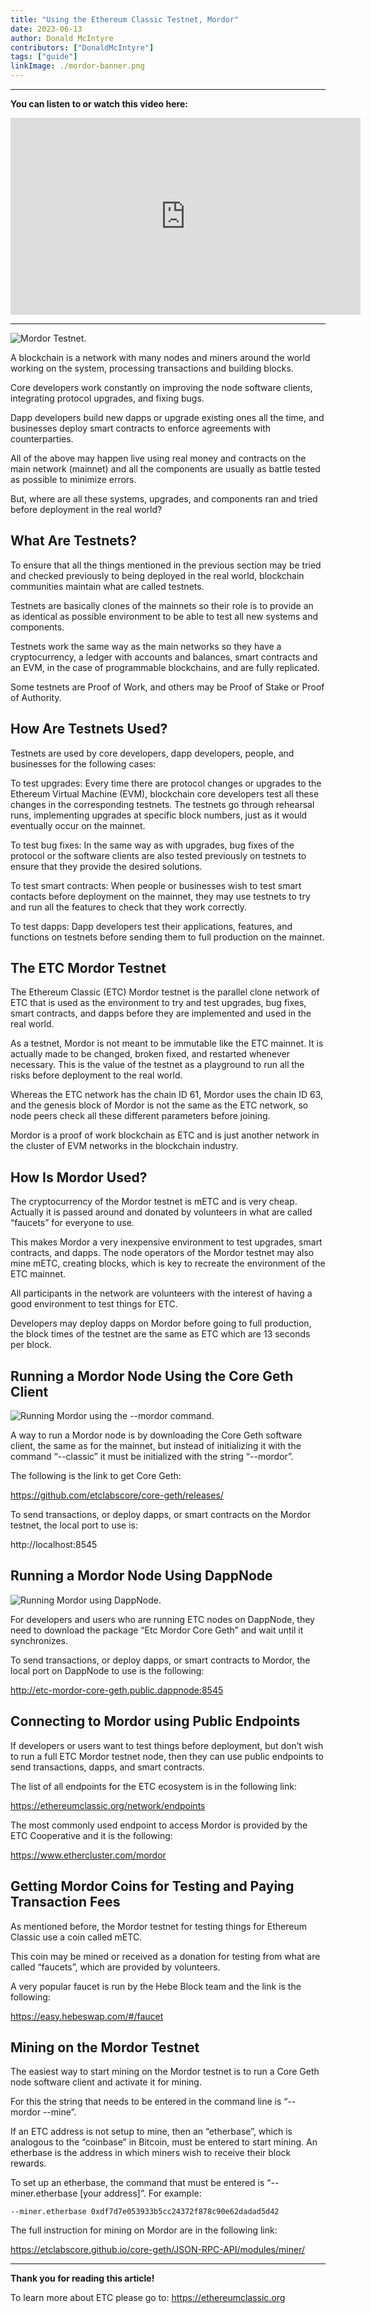 ```yaml
---
title: "Using the Ethereum Classic Testnet, Mordor"
date: 2023-06-13
author: Donald McIntyre
contributors: ["DonaldMcIntyre"]
tags: ["guide"]
linkImage: ./mordor-banner.png
---
```


---
**You can listen to or watch this video here:**

<iframe width="560" height="315" src="https://www.youtube.com/embed/0hutSdb-dV8" title="YouTube video player" frameborder="0" allow="accelerometer; autoplay; clipboard-write; encrypted-media; gyroscope; picture-in-picture; web-share" allowfullscreen></iframe>

---

![Mordor Testnet.](./mordor-banner.png)

A blockchain is a network with many nodes and miners around the world working on the system, processing transactions and building blocks.

Core developers work constantly on improving the node software clients, integrating protocol upgrades, and fixing bugs.

Dapp developers build new dapps or upgrade existing ones all the time, and businesses deploy smart contracts to enforce agreements with counterparties.

All of the above may happen live using real money and contracts on the main network (mainnet) and all the components are usually as battle tested as possible to minimize errors.

But, where are all these systems, upgrades, and components ran and tried before deployment in the real world?

## What Are Testnets?

To ensure that all the things mentioned in the previous section may be tried and checked previously to being deployed in the real world, blockchain communities maintain what are called testnets.

Testnets are basically clones of the mainnets so their role is to provide an as identical as possible environment to be able to test all new systems and components.

Testnets work the same way as the main networks so they have a cryptocurrency, a ledger with accounts and balances, smart contracts and an EVM, in the case of programmable blockchains, and are fully replicated.

Some testnets are Proof of Work, and others may be Proof of Stake or Proof of Authority. 

## How Are Testnets Used?

Testnets are used by core developers, dapp developers, people, and businesses for the following cases:

To test upgrades: Every time there are protocol changes or upgrades to the Ethereum Virtual Machine (EVM), blockchain core developers test all these changes in the corresponding testnets. The testnets go through rehearsal runs, implementing upgrades at specific block numbers, just as it would eventually occur on the mainnet.

To test bug fixes: In the same way as with upgrades, bug fixes of the protocol or the software clients are also tested previously on testnets to ensure that they provide the desired solutions.

To test smart contracts: When people or businesses wish to test smart contacts before deployment on the mainnet, they may use testnets to try and run all the features to check that they work correctly.

To test dapps: Dapp developers test their applications, features, and functions on testnets before sending them to full production on the mainnet.

## The ETC Mordor Testnet

The Ethereum Classic (ETC) Mordor testnet is the parallel clone network of ETC that is used as the environment to try and test upgrades, bug fixes, smart contracts, and dapps before they are implemented and used in the real world.

As a testnet, Mordor is not meant to be immutable like the ETC mainnet. It is actually made to be changed, broken fixed, and restarted whenever necessary. This is the value of the testnet as a playground to run all the risks before deployment to the real world.

Whereas the ETC network has the chain ID 61, Mordor uses the chain ID 63, and the genesis block of Mordor is not the same as the ETC network, so node peers check all these different parameters before joining.

Mordor is a proof of work blockchain as ETC and is just another network in the cluster of EVM networks in the blockchain industry.

## How Is Mordor Used?

The cryptocurrency of the Mordor testnet is mETC and is very cheap. Actually it is passed around and donated by volunteers in what are called “faucets” for everyone to use.

This makes Mordor a very inexpensive environment to test upgrades, smart contracts, and dapps. The node operators of the Mordor testnet may also mine mETC, creating blocks, which is key to recreate the environment of the ETC mainnet.

All participants in the network are volunteers with the interest of having a good environment to test things for ETC.

Developers may deploy dapps on Mordor before going to full production, the block times of the testnet are the same as ETC which are 13 seconds per block.

## Running a Mordor Node Using the Core Geth Client

![Running Mordor using the --mordor command.](./1.png)

A way to run a Mordor node is by downloading the Core Geth software client, the same as for the mainnet, but instead of initializing it with the command “--classic” it must be initialized with the string “--mordor”.

The following is the link to get Core Geth:

https://github.com/etclabscore/core-geth/releases/

To send transactions, or deploy dapps, or smart contracts on the Mordor testnet, the local port to use is:

http://localhost:8545

## Running a Mordor Node Using DappNode

![Running Mordor using DappNode.](./2.png)

For developers and users who are running ETC nodes on DappNode, they need to download the package “Etc Mordor Core Geth” and wait until it synchronizes.

To send transactions, or deploy dapps, or smart contracts to Mordor, the local port on DappNode to use is the following:

http://etc-mordor-core-geth.public.dappnode:8545

## Connecting to Mordor using Public Endpoints

If developers or users want to test things before deployment, but don’t wish to run a full ETC Mordor testnet node, then they can use public endpoints to send transactions, dapps, and smart contracts.

The list of all endpoints for the ETC ecosystem is in the following link:

https://ethereumclassic.org/network/endpoints

The most commonly used endpoint to access Mordor is provided by the ETC Cooperative and it is the following:

https://www.ethercluster.com/mordor

## Getting Mordor Coins for Testing and Paying Transaction Fees

As mentioned before, the Mordor testnet for testing things for Ethereum Classic use a coin called mETC.

This coin may be mined or received as a donation for testing from what are called “faucets”, which are provided by volunteers.

A very popular faucet is run by the Hebe Block team and the link is the following:

https://easy.hebeswap.com/#/faucet

## Mining on the Mordor Testnet

The easiest way to start mining on the Mordor testnet is to run a Core Geth node software client and activate it for mining.

For this the string that needs to be entered in the command line is “--mordor --mine”.

If an ETC address is not setup to mine, then an “etherbase”, which is analogous to the “coinbase” in Bitcoin, must be entered to start mining. An etherbase is the address in which miners wish to receive their block rewards.

To set up an etherbase, the command that must be entered is “--miner.etherbase [your address]”. For example:

```
--miner.etherbase 0xdf7d7e053933b5cc24372f878c90e62dadad5d42
```

The full instruction for mining on Mordor are in the following link:

https://etclabscore.github.io/core-geth/JSON-RPC-API/modules/miner/

---

**Thank you for reading this article!**

To learn more about ETC please go to: https://ethereumclassic.org
